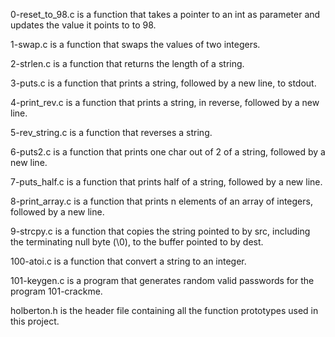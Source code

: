 0-reset_to_98.c is a function that takes a pointer to an int as parameter and updates the value it points to to 98.

1-swap.c is a function that swaps the values of two integers.


 2-strlen.c is a function that returns the length of a string.


 3-puts.c is a function that prints a string, followed by a new line, to stdout.


4-print_rev.c is a function that prints a string, in reverse, followed by a new line.


5-rev_string.c is a function that reverses a string.


6-puts2.c is a function that prints one char out of 2 of a string, followed by a new line.


7-puts_half.c is a function that prints half of a string, followed by a new line.


 8-print_array.c is a function that prints n elements of an array of integers, followed by a new line.


9-strcpy.c is a function that copies the string pointed to by src, including the terminating null byte (\0), to the buffer pointed to by dest.


100-atoi.c is a function that convert a string to an integer.


101-keygen.c is a program that generates random valid passwords for the program 101-crackme.


holberton.h is the header file containing all the function prototypes used in this project.

